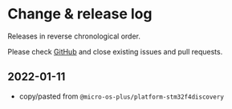 # Change & release log

Releases in reverse chronological order.

Please check
[GitHub](https://github.com/micro-os-plus/platform-qemu-cortexm-xpack/issues/)
and close existing issues and pull requests.

## 2022-01-11

- copy/pasted from `@micro-os-plus/platform-stm32f4discovery`
